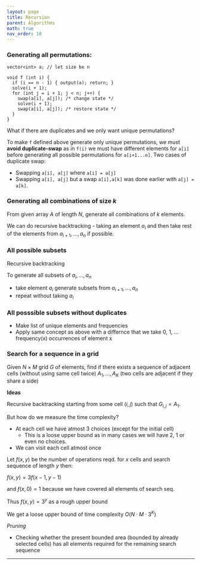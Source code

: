 ```yaml
---
layout: page
title: Recursion
parent: Algorithms
math: true
nav_order: 10
---
```


### Generating all permutations:

```
vector<int> a; // let size be n

void f (int i) {
  if (i == n - 1) { output(a); return; }
  solve(i + 1);
  for (int j = i + 1; j < n; j++) {
    swap(a[i], a[j]); /* change state */
    solve(i + 1);
    swap(a[i], a[j]); /* restore state */
  }
}
```

What if there are duplicates and we only want
unique permutations?

To make `f` defined above generate only unique
permutations, we must **avoid duplicate-swap**
as in `f(i)` we must have different elements
for `a[i]` before generating all possible
permutations for `a[i+1...n]`.
Two cases of duplicate swap:
- Swapping `a[i], a[j]` where `a[i] = a[j]`
- Swapping `a[i], a[j]` but a swap `a[i],a[k]`
  was done earlier with `a[j] = a[k]`.

### Generating all combinations of size $k$

From given array $A$ of length $N$, generate
all combinations of $k$ elements.

We can do recursive backtracking - taking an
element $a_i$ and then take rest of the elements
from $a_{i+1},\ldots,a_n$ if possible.

### All possible subsets

Recursive backtracking

To generate all subsets of $a_i,\ldots,a_n$
- take element $a_i$
  generate subsets from $a_{i+1},\ldots,a_n$
- repeat without taking $a_i$

### All posssible subsets without duplicates

- Make list of unique elements and frequencies
- Apply same concept as above with a differnce that
  we take 0, 1, ... frequency(x) occurrences of element x

### Search for a sequence in a grid

Given $N \times M$ grid $G$ of elements,
find if there exists a sequence of adjacent cells
(without using same cell twice) $A_1,\ldots,A_K$ (two cells are adjacent if they share a side)

**Ideas**

Recursive backtracking starting from some cell $(i, j)$
such that $G_{i,j} = A_1$.

But how do we measure the time complexity?

- At each cell we have atmost 3 choices (except for
  the initial cell)
  - This is a loose upper bound as in many cases we
    will have 2, 1 or even no choices.
- We can visit each cell atmost once

Let $f(x, y)$ be the number of operations reqd. for
$x$ cells and search sequence of length $y$ then:

$f(x, y) = 3f(x-1, y-1)$

and $f(x, 0) = 1$ because we have covered all elements of search seq.

Thus $f(x, y) = 3^y$ as a rough upper bound

We get a loose upper bound of time complexity $O(N \cdot M \cdot 3^K)$

*Pruning* 

- Checking whether the present bounded area
  (bounded by already selected cells) has all elements 
  required for the remaining search sequence


***